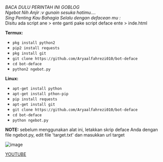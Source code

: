 *BACA DULU PERINTAH INI GOBLOG <br>
Ngebot Nih Anjir :v gunain sesuka hatimu.... <br>
Sing Penting Kau Bahagia Selalu dengan defacean mu :* <br>
Disitu ada script ane > ente ganti pake script deface ente > inde.html

**Termux:**
* `pkg install python2`
* `pip2 install requests`
* `pkg install git`
* `git clone https://github.com/Aryaalfahrezi010/bot-deface`
* `cd bot-deface`
* `python2 ngebot.py`

**Linux:**
* `apt-get install python`
* `apt-get install pthon-pip`
* `pip install requests`
* `apt-get install git`
* `git clone https://github.com/Aryaalfahrezi010/bot-deface`
* `cd bot-deface`
* `python ngebot.py`

**NOTE:** sebelum menggunakan alat ini, letakkan skrip deface Anda dengan file ngebot.py, edit file 'target.txt' dan masukkan url target

![image](https://user-images.githubusercontent.com/33353823/118701620-21d4a800-b83e-11eb-8176-e15da2abd2b5.png)


[YOUTUBE](https://www.youtube.com/channel/UCTp6yYYTifItFu5x-BzZzCg) 

